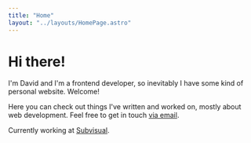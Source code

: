 ```yaml
---
title: "Home"
layout: "../layouts/HomePage.astro"
---
```


# Hi there!

I'm David and I'm a frontend developer, so inevitably I have some kind of personal website. Welcome! 

Here you can check out things I've written and worked on, mostly about web development. Feel free to get in touch [via email](mailto:dave.langesilva@gmail.com).

Currently working at [Subvisual](https://subvisual.co).